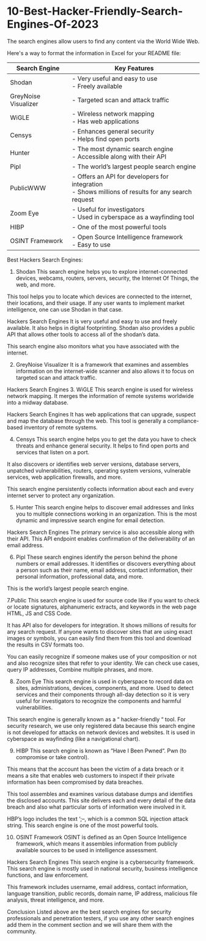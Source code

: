 # 10-Best-Hacker-Friendly-Search-Engines-Of-2023
The search engines allow users to find any content via the World Wide Web.

Here's a way to format the information in Excel for your README file:

| Search Engine          | Key Features                                           |
|-----------------------|-------------------------------------------------------|
| Shodan                | - Very useful and easy to use<br> - Freely available |
| GreyNoise Visualizer  | - Targeted scan and attack traffic                    |
| WiGLE                 | - Wireless network mapping<br> - Has web applications  |
| Censys                | - Enhances general security<br> - Helps find open ports |
| Hunter                | - The most dynamic search engine<br> - Accessible along with their API |
| Pipl                  | - The world’s largest people search engine            |
| PublicWWW             | - Offers an API for developers for integration<br> - Shows millions of results for any search request |
| Zoom Eye              | - Useful for investigators<br> - Used in cyberspace as a wayfinding tool |
| HIBP                  | - One of the most powerful tools                       |
| OSINT Framework       | - Open Source Intelligence framework<br> - Easy to use  |



Best Hackers Search Engines:
1. Shodan
This search engine helps you to explore internet-connected devices, webcams, routers, servers, security, the Internet Of Things, the web, and more.

This tool helps you to locate which devices are connected to the internet, their locations, and their usage. If any user wants to implement market intelligence, one can use Shodan in that case.

Hackers Search Engines
It is very useful and easy to use and freely available. It also helps in digital footprinting. Shodan also provides a public API that allows other tools to access all of the shodan’s data.

This search engine also monitors what you have associated with the internet.

2. GreyNoise Visualizer
It is a framework that examines and assembles information on the internet-wide scanner and also allows it to focus on targeted scan and attack traffic.

Hackers Search Engines
3. WiGLE
This search engine is used for wireless network mapping. It merges the information of remote systems worldwide into a midway database.

Hackers Search Engines
It has web applications that can upgrade, suspect and map the database through the web. This tool is generally a compliance-based inventory of remote systems.

4. Censys
This search engine helps you to get the data you have to check threats and enhance general security. It helps to find open ports and services that listen on a port.


It also discovers or identifies web server versions, database servers, unpatched vulnerabilities, routers, operating system versions, vulnerable services, web application firewalls, and more.

This search engine persistently collects information about each and every internet server to protect any organization.

5. Hunter
This search engine helps to discover email addresses and links you to multiple connections working in an organization. This is the most dynamic and impressive search engine for email detection.

Hackers Search Engines
The primary service is also accessible along with their API. This API endpoint enables confirmation of the deliverability of an email address.

6. Pipl
These search engines identify the person behind the phone numbers or email addresses. It identifies or discovers everything about a person such as their name, email address, contact information, their personal information, professional data, and more.

This is the world’s largest people search engine.


7.Public
This search engine is used for source code like if you want to check or locate signatures, alphanumeric extracts, and keywords in the web page HTML, JS and CSS Code.


It has API  also for developers for integration. It shows millions of results for any search request. If anyone wants to discover sites that are using exact images or symbols, you can easily find them from this tool and download the results in CSV formats too.

You can easily recognize if someone makes use of your composition or not and also recognize sites that refer to your identity. We can check use cases, query IP addresses, Combine multiple phrases, and more.

8. Zoom Eye
This search engine is used in cyberspace to record data on sites, administrations, devices, components, and more. Used to detect services and their components through all-day detection so it is very useful for investigators to recognize the components and harmful vulnerabilities.


This search engine is generally known as a “ hacker-friendly “ tool. For security research, we use only registered data because this search engine is not developed for attacks on network devices and websites. It is used in cyberspace as wayfinding (like a navigational chart).

9. HIBP
This search engine is known as “Have I Been Pwned“.  Pwn (to compromise or take control).

This means that the account has been the victim of a data breach or it means a site that enables web customers to inspect if their private information has been compromised by data breaches.


This tool assembles and examines various database dumps and identifies the disclosed accounts. This site delivers each and every detail of the data breach and also what particular sorts of information were involved in it.

HBP’s logo includes the text ‘;–, which is a common SQL injection attack string. This search engine is one of the most powerful tools.

10. OSINT Framework
OSINT is defined as an Open Source Intelligence framework, which means it assembles information from publicly available sources to be used in intelligence assessment.

Hackers Search Engines
This search engine is a cybersecurity framework.  This search engine is mostly used in national security, business intelligence functions, and law enforcement.

This framework includes username, email address, contact information, language transition, public records, domain name, IP address, malicious file analysis, threat intelligence, and more.

Conclusion
Listed above are the best search engines for security professionals and penetration testers, if you use any other search engines add them in the comment section and we will share them with the community.
